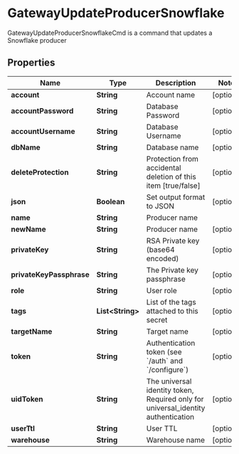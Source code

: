 

# GatewayUpdateProducerSnowflake

GatewayUpdateProducerSnowflakeCmd is a command that updates a Snowflake producer
## Properties

Name | Type | Description | Notes
------------ | ------------- | ------------- | -------------
**account** | **String** | Account name |  [optional]
**accountPassword** | **String** | Database Password |  [optional]
**accountUsername** | **String** | Database Username |  [optional]
**dbName** | **String** | Database name |  [optional]
**deleteProtection** | **String** | Protection from accidental deletion of this item [true/false] |  [optional]
**json** | **Boolean** | Set output format to JSON |  [optional]
**name** | **String** | Producer name | 
**newName** | **String** | Producer name |  [optional]
**privateKey** | **String** | RSA Private key (base64 encoded) |  [optional]
**privateKeyPassphrase** | **String** | The Private key passphrase |  [optional]
**role** | **String** | User role |  [optional]
**tags** | **List&lt;String&gt;** | List of the tags attached to this secret |  [optional]
**targetName** | **String** | Target name |  [optional]
**token** | **String** | Authentication token (see &#x60;/auth&#x60; and &#x60;/configure&#x60;) |  [optional]
**uidToken** | **String** | The universal identity token, Required only for universal_identity authentication |  [optional]
**userTtl** | **String** | User TTL |  [optional]
**warehouse** | **String** | Warehouse name |  [optional]




